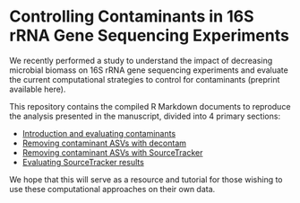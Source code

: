 # Controlling Contaminants in 16S rRNA Gene Sequencing Experiments

We recently performed a study to understand the impact of decreasing microbial biomass on 16S rRNA gene sequencing experiments and evaluate the current computational strategies to control for contaminants (preprint available here).

This repository contains the compiled R Markdown documents to reproduce the analysis presented in the manuscript, divided into 4 primary sections:

* [Introduction and evaluating contaminants](.Analysis/ControllingConatminants16S.html)
* [Removing contaminant ASVs with decontam](.Analysis/ControllingConatminants16S_decontam.html)
* [Removing contaminant ASVs with SourceTracker](.Analysis/ControllingConatminants16S_SourceTrackerPrep.html)
* [Evaluating SourceTracker results](.Analysis/ControllingConatminants16S_SourceTracker.html)

We hope that this will serve as a resource and tutorial for those wishing to use these computational approaches on their own data. 
